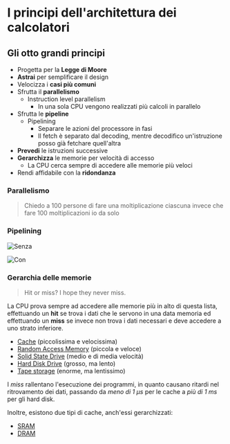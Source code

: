 # I principi dell'architettura dei calcolatori

## Gli otto grandi principi

- Progetta per la **Legge di Moore**
- **Astrai** per semplificare il design
- Velocizza i **casi più comuni**
- Sfrutta il **parallelismo**
  - Instruction level parallelism
    - In una sola CPU vengono realizzati più calcoli in parallelo
- Sfrutta le **pipeline**
  - Pipelining
    - Separare le azioni del processore in fasi
    - Il fetch è separato dal decoding, mentre decodifico un'istruzione posso già fetchare quell'altra
- **Prevedi** le istruzioni successive
- **Gerarchizza** le memorie per velocità di accesso
  - La CPU cerca sempre di accedere alle memorie più veloci
- Rendi affidabile con la **ridondanza**

### Parallelismo

> Chiedo a 100 persone di fare una moltiplicazione ciascuna invece che fare 100 moltiplicazioni io da solo

### Pipelining

![Senza](https://upload.wikimedia.org/wikipedia/commons/2/2c/Nopipeline.png)

![Con](https://upload.wikimedia.org/wikipedia/commons/2/21/Fivestagespipeline.png)

### Gerarchia delle memorie

> Hit or miss? I hope they never miss.

La CPU prova sempre ad accedere alle memorie più in alto di questa lista, effettuando un **hit** se trova i dati che le servono in una data memoria ed effettuando un **miss** se invece non trova i dati necessari e deve accedere a uno strato inferiore.

- [Cache](https://it.wikipedia.org/wiki/Cache) (piccolissima e velocissima)
- [Random Access Memory](https://it.wikipedia.org/wiki/RAM) (piccola e veloce)
- [Solid State Drive]() (medio e di media velocità)
- [Hard Disk Drive](https://it.wikipedia.org/wiki/Disco_rigido) (grosso, ma lento)
- [Tape storage](https://en.wikipedia.org/wiki/Magnetic_tape_data_storage) (enorme, ma lentissimo)

I _miss_ rallentano l'esecuzione dei programmi, in quanto causano ritardi nel ritrovamento dei dati, passando da _meno di 1 µs_ per le cache a _più di 1 ms_ per gli hard disk.

Inoltre, esistono due tipi di cache, anch'essi gerarchizzati:

- [SRAM](https://it.wikipedia.org/wiki/SRAM)
- [DRAM](https://it.wikipedia.org/wiki/DRAM)
